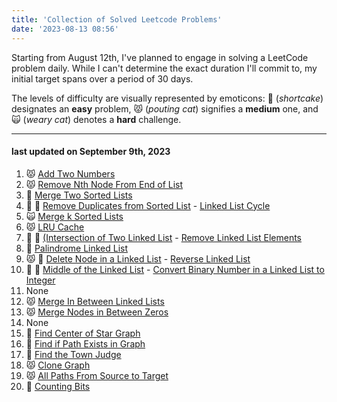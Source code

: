 ```yaml
---
title: 'Collection of Solved Leetcode Problems'
date: '2023-08-13 08:56'
---
```


Starting from August 12th, I've planned to engage in solving a LeetCode problem daily.
While I can't determine the exact duration I'll commit to, my initial target spans over a period of 30 days.

The levels of difficulty are visually represented by emoticons: 🍰 (_shortcake_) designates an **easy** problem, 😾 (_pouting cat_) signifies a **medium** one, and 🙀 (_weary cat_) denotes a **hard** challenge.

---

#### last updated on September 9th, 2023

1. 😾 [Add Two Numbers](/leetcode/2-add-two-numbers)
2. 😾 [Remove Nth Node From End of List ](/leetcode/19-remove-nth-node-from-end-of-list)
3. 🍰 [Merge Two Sorted Lists](/leetcode/21-merge-two-sorted-lists)
4. 🍰 🍰 [Remove Duplicates from Sorted List](/leetcode/83-remove-duplicates-from-sorted-list) - [Linked List Cycle](/leetcode/141-linked-list-cycle)
5. 🙀 [Merge k Sorted Lists](/leetcode/23-merge-k-sorted-lists)
6. 😾 [LRU Cache](/leetcode/146-lru-cache)
7. 🍰 🍰 [(Intersection of Two Linked List](/leetcode/160-intersection-of-two-linked-list) - [Remove Linked List Elements](/leetcode/203-remove-linked-list-elements)
8. 🍰 [Palindrome Linked List](/leetcode/234-palindrome-linked-list)
9. 😾 🍰 [Delete Node in a Linked List](/leetcode/237-delete-node-in-a-linked-list) - [Reverse Linked List](/leetcode/206-reverse-linked-list)
10. 🍰 🍰 [Middle of the Linked List](/leetcode/876-middle-of-the-linked-list) - [Convert Binary Number in a Linked List to Integer](/leetcode/1290-convert-binary-number-in-a-linked-list-to-integer)
11. None
12. 😾 [Merge In Between Linked Lists](/leetcode/1669-merge-in-between-linked-lists)
13. 😾 [Merge Nodes in Between Zeros](/leetcode/2181-merge-nodes-in-between-zeros)
14. None
15. 🍰 [Find Center of Star Graph](/leetcode/1791-find-center-of-star-graph)
16. 🍰 [Find if Path Exists in Graph](/leetcode/1971-find-if-path-exists-in-graph)
17. 🍰 [Find the Town Judge](/leetcode/997-find-the-town-judge)
18. 😾 [Clone Graph](/leetcode/133-clone-graph)
19. 😾 [All Paths From Source to Target](/leetcode/797-all-paths-from-source-to-target)
20. 🍰 [Counting Bits](/leetcode/338-counting-bits)
